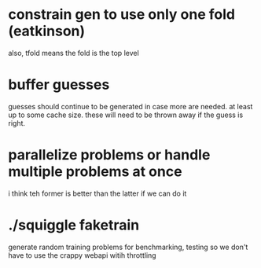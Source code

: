 # constrain gen to use only one fold (eatkinson)

also, tfold means the fold is the top level

# buffer guesses

guesses should continue to be generated in case more are needed. at least up
to some cache size. these will need to be thrown away if the guess is right.

# parallelize problems or handle multiple problems at once

i think teh former is better than the latter if we can do it

# ./squiggle faketrain

generate random training problems for benchmarking, testing so we don't have
to use the crappy webapi witih throttling
